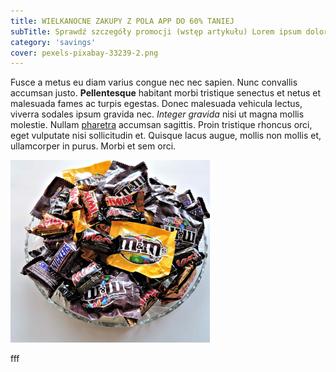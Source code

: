```yaml
---
title: WIELKANOCNE ZAKUPY Z POLA APP DO 60% TANIEJ
subTitle: Sprawdź szczegóły promocji (wstęp artykułu) Lorem ipsum dolor sit amet enim. Etiam ullamcorper.
category: 'savings'
cover: pexels-pixabay-33239-2.png
---
```


Fusce a metus eu diam varius congue nec nec sapien. Nunc convallis accumsan justo. **Pellentesque** habitant morbi tristique senectus et netus et malesuada fames ac turpis egestas. Donec malesuada vehicula lectus, viverra sodales ipsum gravida nec. _Integer gravida_ nisi ut magna mollis molestie. Nullam [pharetra](http://google.com) accumsan sagittis. Proin tristique rhoncus orci, eget vulputate nisi sollicitudin et. Quisque lacus augue, mollis non mollis et, ullamcorper in purus. Morbi et sem orci.

![unsplash.com](./pexels-pixabay-33239-2.png)

fff